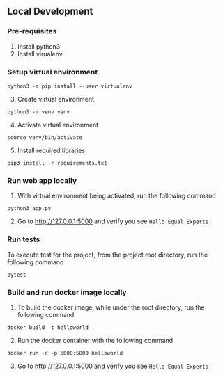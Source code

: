 

## Local Development
### Pre-requisites
1. Install python3
2. Install virualenv

### Setup virtual environment
```shell
python3 -m pip install --user virtualenv
```
3. Create virtual environment
```shell
python3 -m venv venv
```
4. Activate virtual environment
```shell
source venv/bin/activate
```
5. Install required libraries
```shell
pip3 install -r requirements.txt
```
### Run web app locally
1. With virtual environment being activated, run the following command
```shell
python3 app.py
```
2. Go to http://127.0.0.1:5000 and verify you see `Hello Equal Experts`

### Run tests
To execute test for the project, from the project root directory, run the following command
```shell
pytest 
```

### Build and run docker image locally
1. To build the docker image, while under the root directory, run the following command
```shell
docker build -t helloworld .
```
2. Run the docker container with the following command
```shell
docker run -d -p 5000:5000 helloworld
```
3. Go to http://127.0.0.1:5000 and verify you see `Hello Equal Experts`